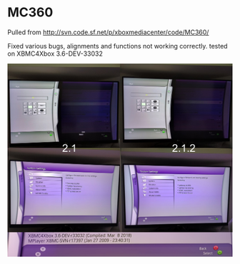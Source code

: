 # MC360
Pulled from http://svn.code.sf.net/p/xboxmediacenter/code/MC360/

Fixed various bugs, alignments and functions not working correctly.
tested on XBMC4Xbox 3.6-DEV-33032

<img src="comparison/MC360.jpg" align="center" />
